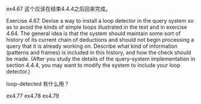 ex4.67
这个应该在结束4.4.4之后回来完成。

Exercise 4.67.  Devise a way to install a loop detector in the query system so as to avoid the kinds of simple loops illustrated in the text and in exercise 4.64. The general idea is that the system should maintain some sort of history of its current chain of deductions and should not begin processing a query that it is already working on. Describe what kind of information (patterns and frames) is included in this history, and how the check should be made. (After you study the details of the query-system implementation in section 4.4.4, you may want to modify the system to include your loop detector.)




loop-detected 有什么用？



ex4.77
ex4.78
ex4.79








